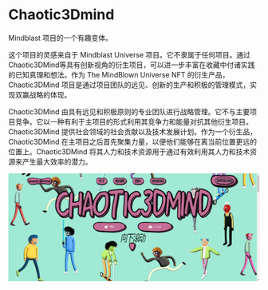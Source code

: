 # Chaotic3Dmind

Mindblast 项目的一个有趣变体。

这个项目的灵感来自于 Mindblast Universe 项目。它不隶属于任何项目。通过Chaotic3DMind等具有创新视角的衍生项目，可以进一步丰富在收藏中付诸实践的已知真理和想法。作为 The MindBlown Universe NFT 的衍生产品，Chaotic3DMind 项目是通过项目团队的远见、创新的生产和积极的管理模式，实现双赢战略的体现。

Chaotic3DMind 由具有远见和积极原则的专业团队进行战略管理。它不与主要项目竞争。它以一种有利于主项目的形式利用其竞争力和能量对抗其他衍生项目。Chaotic3DMind 提供社会领域的社会贡献以及技术发展计划。作为一个衍生品，Chaotic3DMind 在主项目之后首先聚集力量，以便他们能够在离当前位置更远的位置上。Chaotic3DMind 将其人力和技术资源用于通过有效利用其人力和技术资源来产生最大效率的潜力。

![nft](23131231_new.png)
